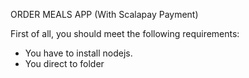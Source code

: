 ORDER MEALS APP (With Scalapay Payment)

First of all, you should meet the following requirements:
* You have to install nodejs.
* You direct to folder 

